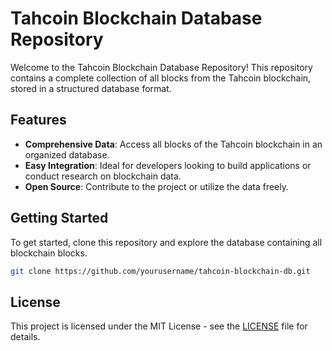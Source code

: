 # Tahcoin Blockchain Database Repository

Welcome to the Tahcoin Blockchain Database Repository! This repository contains a complete collection of all blocks from the Tahcoin blockchain, stored in a structured database format.

## Features

- **Comprehensive Data**: Access all blocks of the Tahcoin blockchain in an organized database.
- **Easy Integration**: Ideal for developers looking to build applications or conduct research on blockchain data.
- **Open Source**: Contribute to the project or utilize the data freely.

## Getting Started

To get started, clone this repository and explore the database containing all blockchain blocks.

```bash
git clone https://github.com/yourusername/tahcoin-blockchain-db.git
```
## License

This project is licensed under the MIT License - see the [LICENSE](https://github.com/TAHCOINBLOCKCHAIN/tahcoin-blockchain/LICENSE) file for details.
